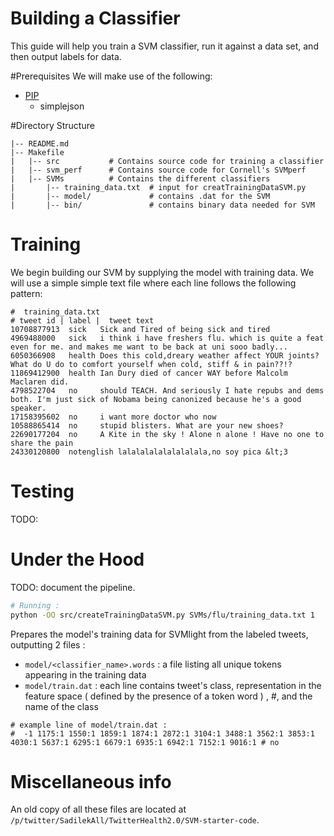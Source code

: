 Building a Classifier
=======================================
This guide will help you train a SVM classifier, run it against a data set, and then output labels for data.

#Prerequisites
We will make use of the following:
- [PIP](https://pypi.python.org/pypi/pip)
  - simplejson
  
#Directory Structure

    |-- README.md
    |-- Makefile
    |   |-- src           # Contains source code for training a classifier
    |   |-- svm_perf      # Contains source code for Cornell's SVMperf
    |   |-- SVMs          # Contains the different classifiers
    |       |-- training_data.txt  # input for creatTrainingDataSVM.py
    |       |-- model/             # contains .dat for the SVM
    |       |-- bin/               # contains binary data needed for SVM

# Training
We begin building our SVM by supplying the model with training data. We will use a simple 
simple text file where each line follows the following pattern:

```CSV
#  training_data.txt
# tweet id | label |  tweet text
10708877913  sick   Sick and Tired of being sick and tired 
4969488000   sick   i think i have freshers flu. which is quite a feat even for me. and makes me want to be back at uni sooo badly...
6050366908   health Does this cold,dreary weather affect YOUR joints? What do U do to comfort yourself when cold, stiff & in pain??!? 
11869412900  health Ian Dury died of cancer WAY before Malcolm Maclaren did. 
4798522704   no     should TEACH. And seriously I hate repubs and dems both. I'm just sick of Nobama being canonized because he's a good speaker. 
17158395602  no     i want more doctor who now 
10588865414  no     stupid blisters. What are your new shoes? 
22690177204  no     A Kite in the sky ! Alone n alone ! Have no one to share the pain 
24330120800  notenglish lalalalalalalalalala,no soy pica &lt;3 
```

# Testing
TODO:


# Under the Hood
TODO: document the pipeline.

```bash
# Running : 
python -OO src/createTrainingDataSVM.py SVMs/flu/training_data.txt 1 
```
Prepares the model's training data for SVMlight from the labeled tweets, outputting 2 files :
  - `model/<classifier_name>.words` : a file listing all unique tokens appearing in the training data
  - `model/train.dat`               : each line contains tweet's class, representation in the feature space ( defined by the presence of a token word ) , #, and the name of the class

```
# example line of model/train.dat : 
#  -1 1175:1 1550:1 1859:1 1874:1 2872:1 3104:1 3488:1 3562:1 3853:1 4030:1 5637:1 6295:1 6679:1 6935:1 6942:1 7152:1 9016:1 # no
```


# Miscellaneous info
An old copy of all these files are located at `/p/twitter/SadilekAll/TwitterHealth2.0/SVM-starter-code`.
